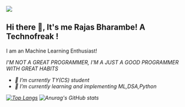 ![](https://komarev.com/ghpvc/?username=RajasBharambe&color=blue&style=plastic)
## Hi there 👋, It's me Rajas Bharambe! A Technofreak !


 I am an Machine Learning Enthusiast!

<i>*I'M NOT A GREAT PROGRAMMER,
I'M A JUST A GOOD PROGRAMMER WITH GREAT HABITS*<i>

- 🔭 I’m currently TY(CS) student 
- 🌱 I’m currently learning and implementing ML,DSA,Python

[![Top Langs](https://github-readme-stats.vercel.app/api/top-langs/?username=RajasBharambe&layout=compact&theme=vue)](https://github.com/anuraghazra/github-readme-stats)           ![Anurag's GitHub stats](https://github-readme-stats.vercel.app/api?username=RajasBharambe&show_icons=true&theme=vue)





